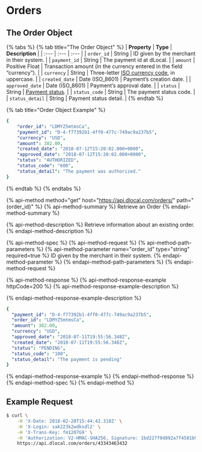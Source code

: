 # Orders

## The Order Object

{% tabs %}
{% tab title="The Order Object" %}
| **Property** | **Type** | **Description** |
| :--- | :--- | :--- |
| `order_id` | String | ID given by the merchant in their system. |
| `payment_id` | String | The payment id at dLocal. |
| `amount` | Positive Float | Transaction amount \(in the currency entered in the field “currency”\). |
| `currency` | String | Three-letter [ISO currency code](https://www.iso.org/iso-4217-currency-codes.html), in uppercase. |
| `created_date` | Date \(ISO\_8601\) | Payment’s creation date. |
| `approved_date` | Date \(ISO\_8601\) | Payment’s approval date. |
| `status` | String | [Payment status](payments/#payment-status-codes). |
| `status_code` | String | The payment status code. |
| `status_detail` | String | Payment status detail. |
{% endtab %}

{% tab title="Order Object Example" %}
```yaml
{
    "order_id": "LDMYZ5mtmsCa",
    "payment_id": "D-4-f77392b1-4ff0-477c-749ac9a237b5",
    "currency": "USD",
    "amount": 382.00,
    "created_date": "2018-07-12T15:20:02.000+0000",
    "approved_date": "2018-07-12T15:20:02.000+0000",
    "status": "AUTHORIZED",
    "status_code": "600",
    "status_detail": "The payment was authorized."
}
```
{% endtab %}
{% endtabs %}

{% api-method method="get" host="https://api.dlocal.com/orders/" path="{order\_id}" %}
{% api-method-summary %}
Retrieve an Order
{% endapi-method-summary %}

{% api-method-description %}
Retrieve information about an existing order.
{% endapi-method-description %}

{% api-method-spec %}
{% api-method-request %}
{% api-method-path-parameters %}
{% api-method-parameter name="order\_id" type="string" required=true %}
ID given by the merchant in their system.
{% endapi-method-parameter %}
{% endapi-method-path-parameters %}
{% endapi-method-request %}

{% api-method-response %}
{% api-method-response-example httpCode=200 %}
{% api-method-response-example-description %}

{% endapi-method-response-example-description %}

```yaml
{
  "payment_id": "D-4-f77392b1-4ff0-477c-749ac9a237b5",
  "order_id": "LDMYZ5mtmsCa",
  "amount": 382.00,
  "currency": "USD",
  "approved_date": "2018-07-11T19:55:56.348Z",
  "created_date": "2018-07-11T19:55:56.348Z",
  "status": "PENDING",
  "status_code": "100",
  "status_detail": "The payment is pending"
}
```
{% endapi-method-response-example %}
{% endapi-method-response %}
{% endapi-method-spec %}
{% endapi-method %}

## Example Request

```bash
$ curl \
    -H 'X-Date: 2018-02-20T15:44:42.310Z' \
    -H 'X-Login: sak223k2wdksdl2' \
    -H 'X-Trans-Key: fm12O7G9' \
    -H 'Authorization: V2-HMAC-SHA256, Signature: 1bd227f9d892a7f4581b998c21e353b1686a6bdad5940e7bb6aa596c96e0a6ec' \
    https://api.dlocal.com/orders/43343463432
```

